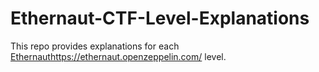 # Ethernaut-CTF-Level-Explanations

This repo provides explanations for each [Ethernaut](https://ethernaut.openzeppelin.com/)https://ethernaut.openzeppelin.com/ level.
